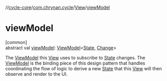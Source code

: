 //[cycle-core](../../../index.md)/[com.chrynan.cycle](../index.md)/[View](index.md)/[viewModel](view-model.md)

# viewModel

[common]\
abstract val [viewModel](view-model.md): [ViewModel](../-view-model/index.md)&lt;[State](index.md), [Change](index.md)&gt;

The [ViewModel](../-view-model/index.md) this [View](index.md) uses to subscribe to [State](index.md) changes. The [ViewModel](../-view-model/index.md) is the binding piece of this design pattern that handles coordinating the flow of logic to derive a new [State](index.md) that this [View](index.md) will then observe and render to the UI.
